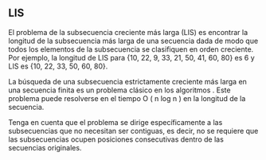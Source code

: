 ## LIS
El problema de la subsecuencia creciente más larga (LIS) es encontrar la 
longitud de la subsecuencia más larga de una secuencia dada de modo que 
todos los elementos de la subsecuencia se clasifiquen en orden creciente. 
Por ejemplo, la longitud de LIS para {10, 22, 9, 33, 21, 50, 41, 60, 80} es 6 y LIS es {10, 22, 33, 50, 60, 80}. 

La búsqueda de una subsecuencia estrictamente creciente más larga en una 
secuencia finita es un problema clásico en los algoritmos . Este problema 
puede resolverse en el tiempo O ( n log n ) en la longitud de la secuencia. 

Tenga en cuenta que el problema se dirige específicamente a las subsecuencias 
que no necesitan ser contiguas, es decir, no se requiere que las subsecuencias 
ocupen posiciones consecutivas dentro de las secuencias originales.


